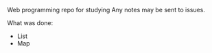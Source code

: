 Web programming repo for studying
Any notes may be sent to issues.


What was done:
  - List
  - Map
